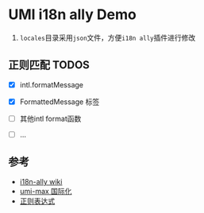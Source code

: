# UMI i18n ally Demo

1. `locales`目录采用`json`文件，方便`i18n ally`插件进行修改


## 正则匹配 TODOS

- [x] intl.formatMessage
- [x] FormattedMessage 标签
- [ ] 其他intl format函数
- [ ] ...


## 参考

- [i18n-ally wiki](https://github.com/lokalise/i18n-ally/wiki/Configurations)
- [umi-max 国际化](https://umijs.org/docs/max/i18n)
- [正则表达式](https://www.freeformatter.com/regex-tester.html)
